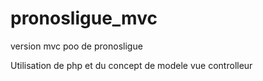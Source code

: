 # pronosligue_mvc
version mvc poo de pronosligue

Utilisation de php et du concept de modele vue controlleur
